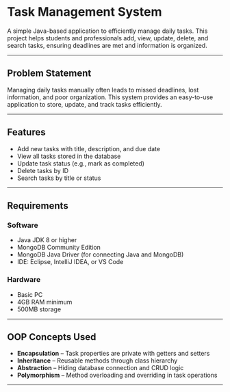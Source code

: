 # Task Management System

A simple Java-based application to efficiently manage daily tasks. This project helps students and professionals add, view, update, delete, and search tasks, ensuring deadlines are met and information is organized.

---

## Problem Statement

Managing daily tasks manually often leads to missed deadlines, lost information, and poor organization. This system provides an easy-to-use application to store, update, and track tasks efficiently.

---

## Features

- Add new tasks with title, description, and due date  
- View all tasks stored in the database  
- Update task status (e.g., mark as completed)  
- Delete tasks by ID  
- Search tasks by title or status  

---

## Requirements

### Software

- Java JDK 8 or higher  
- MongoDB Community Edition  
- MongoDB Java Driver (for connecting Java and MongoDB)  
- IDE: Eclipse, IntelliJ IDEA, or VS Code  

### Hardware

- Basic PC  
- 4GB RAM minimum  
- 500MB storage  

---

## OOP Concepts Used

- **Encapsulation** – Task properties are private with getters and setters  
- **Inheritance** – Reusable methods through class hierarchy  
- **Abstraction** – Hiding database connection and CRUD logic  
- **Polymorphism** – Method overloading and overriding in task operations  

---


